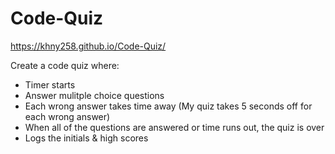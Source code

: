 # Code-Quiz

https://khny258.github.io/Code-Quiz/

Create a code quiz where:

- Timer starts
- Answer mulitple choice questions
- Each wrong answer takes time away (My quiz takes 5 seconds off for each wrong answer)
- When all of the questions are answered or time runs out, the quiz is over
- Logs the initials & high scores
